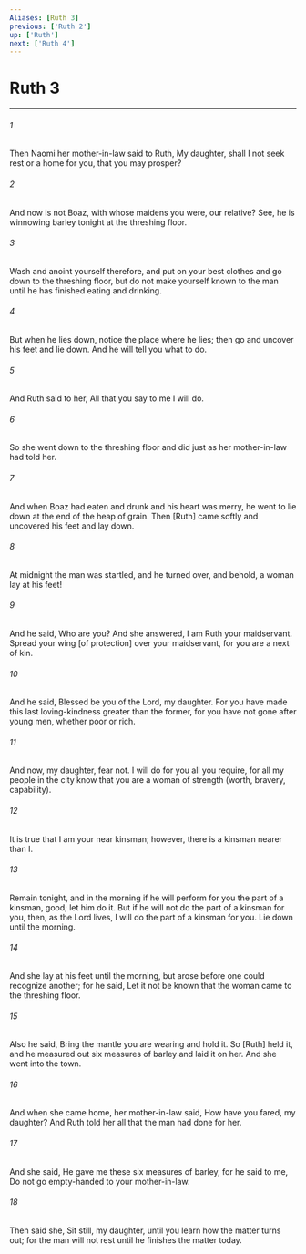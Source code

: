 ```yaml
---
Aliases: [Ruth 3]
previous: ['Ruth 2']
up: ['Ruth']
next: ['Ruth 4']
---
```

# Ruth 3

***

###### 1 

Then Naomi her mother-in-law said to Ruth, My daughter, shall I not seek rest or a home for you, that you may prosper? 

###### 2 

And now is not Boaz, with whose maidens you were, our relative? See, he is winnowing barley tonight at the threshing floor. 

###### 3 

Wash and anoint yourself therefore, and put on your best clothes and go down to the threshing floor, but do not make yourself known to the man until he has finished eating and drinking. 

###### 4 

But when he lies down, notice the place where he lies; then go and uncover his feet and lie down. And he will tell you what to do. 

###### 5 

And Ruth said to her, All that you say to me I will do. 

###### 6 

So she went down to the threshing floor and did just as her mother-in-law had told her. 

###### 7 

And when Boaz had eaten and drunk and his heart was merry, he went to lie down at the end of the heap of grain. Then [Ruth] came softly and uncovered his feet and lay down. 

###### 8 

At midnight the man was startled, and he turned over, and behold, a woman lay at his feet! 

###### 9 

And he said, Who are you? And she answered, I am Ruth your maidservant. Spread your wing [of protection] over your maidservant, for you are a next of kin. 

###### 10 

And he said, Blessed be you of the Lord, my daughter. For you have made this last loving-kindness greater than the former, for you have not gone after young men, whether poor or rich. 

###### 11 

And now, my daughter, fear not. I will do for you all you require, for all my people in the city know that you are a woman of strength (worth, bravery, capability). 

###### 12 

It is true that I am your near kinsman; however, there is a kinsman nearer than I. 

###### 13 

Remain tonight, and in the morning if he will perform for you the part of a kinsman, good; let him do it. But if he will not do the part of a kinsman for you, then, as the Lord lives, I will do the part of a kinsman for you. Lie down until the morning. 

###### 14 

And she lay at his feet until the morning, but arose before one could recognize another; for he said, Let it not be known that the woman came to the threshing floor. 

###### 15 

Also he said, Bring the mantle you are wearing and hold it. So [Ruth] held it, and he measured out six measures of barley and laid it on her. And she went into the town. 

###### 16 

And when she came home, her mother-in-law said, How have you fared, my daughter? And Ruth told her all that the man had done for her. 

###### 17 

And she said, He gave me these six measures of barley, for he said to me, Do not go empty-handed to your mother-in-law. 

###### 18 

Then said she, Sit still, my daughter, until you learn how the matter turns out; for the man will not rest until he finishes the matter today.
